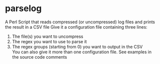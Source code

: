 # parselog
A Perl Script that reads compressed (or uncompressed) log files and prints the result in a CSV file
Give it a configuration  file containing three lines:
  1) The file(s) you want to uncompress
  2) The regex you want to use to parse it
  3) The regex groups (starting from 0) you want to output in the CSV  
You can also give it more than one configuration file.
See examples in the source code comments
